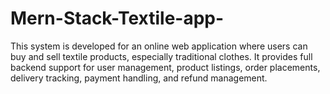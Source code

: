 # Mern-Stack-Textile-app-
This system is developed for an online web application where users can buy and sell textile products, especially traditional clothes. It provides full backend support for user management, product listings, order placements, delivery tracking, payment handling, and refund management.
